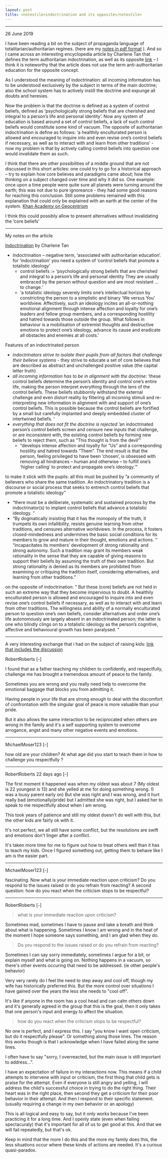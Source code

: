 ```yaml
---
layout: post
title: <notextile>indoctrination and its opposite</notextile>
---
```


----------------

<p class="publish_date">
26 June  2019
</p>


I have been reading a bit on the subject of propaganda language of totalitarian/authoritarian regimes. (here are my [notes in pdf format](https://github.com/MoserMichael/cstuff/files/3323527/total-language.pdf) ). And so I came across an interesting encyclopedia article by Charlene Tan that defines the term authoritarian indoctrination, as well as its opposite [link](https://www.researchgate.net/publication/281224135_Indoctrination)  – I think it is noteworthy that the article does not use the term anti-authoritarian education for the opposite concept.

As I understood the meaning of indoctrination: all incoming information has to be understood exclusively by the subject in terms of the main doctrine; also the school system has to actively instill the doctrine and expunge all doubts and heresies. 

Now the problem is that the doctrine is defined as a system of control beliefs, defined as  ‘psychologically strong beliefs that are cherished and integral to a person’s life and personal identity’. Now any system of education is based around a set of control beliefs, a lack of such control beliefs would constitute some kind of vacuum. The opposite of authoritarian indoctrination is define as follows: ‘a healthily enculturated person is allowed and encouraged to inquire into and even revise one’s control beliefs if necessary, as well as to interact with and learn  from other traditions’ - now my problem is that by actively calling control beliefs into question one would invalidate them as such.

I think that there are other possibilities of a middle ground that are not discussed in this short articles: one could try to go for a historical approach – try to explain how core believes and paradigms came about; how the thinking on a subject changed over time and why it did so. One example: once upon a time people were quite sure all planets were turning around the earth; this was not due to pure ignoreance - they had some good reasons for reaching this conclusion. Still some problems remained with this explanation that could only be explained with an earth at the center of the system. [Khan Academy on Geocentrism](https://www.khanacademy.org/partner-content/nasa/measuringuniverse/spacemath1/a/the-geocentric-universe)

I think this could possibly allow to present alternatives without invalidating the ‘core beliefs’

- - - - - - -

My notes on the article

[Indoctrination](https://www.researchgate.net/publication/281224135_Indoctrination) by Charlene Tan

* Indoctrination – negative term, ‘associated with authoritarian education’. for ‘indoctrination’ you need a system of ‘control beliefs that promote a totalistic ideology’ 
    * control beliefs := ‘psychologically strong beliefs that are cherished and integral to a person’s life and personal identity  They are usually embraced by the person without question and are most resistant … to change.’
    * ‘a totalistic ideology severely limits one’s intellectual horizon by constricting the person to a simplistic and binary ‘We versus You’ worldview. Affectively, such an ideology incites an all-or-nothing emotional alignment through intense affection and loyalty for one’s leaders and fellow group members, and a corresponding hostility and hatred towards those outside the group.  What follows in behaviour is a mobilisation of extremist thoughts and destructive emotions to protect one’s ideology, advance its cause and eradicate all obstacles and enemies at all costs.’

Features of an indoctrinated person

* _indoctrinators strive to isolate their pupils from all factors that challenge their believe systems_ - they strive to educate a set of core believes that are described as abstract and unchallenged positive value (the capital letter truth)
* _all incoming information has to be in alignment with the doctrine:_ ‘these control beliefs determine the person’s identity and control one’s entire life, making the person interpret everything through the lens of the control beliefs. These beliefs stubbornly withstand the external challenge and even distort reality by filtering all incoming stimuli and re-interpreting new information in alignment with and support of one’s control beliefs. This is possible because the control beliefs are fortified by a small but carefully implanted and deeply embedded cluster of intertwined beliefs. ‘ 
* _everything that does not fit the doctrine is rejected_ ‘an indoctrinated person’s control beliefs screen and censure new inputs that challenge, or are inconsistent with, the existing control beliefs by forming new beliefs to reject them, such as “This thought is from the devil”’
    * “develops intense affection and loyalty for “Us” and a corresponding hostility and hatred towards “Them”. The end result is that the person, feeling privileged to have been ‘chosen’, is obsessed with removing all hindrances – human and otherwise – to fulfill one’s ‘higher calling’ to protect and propagate one’s ideology.’”


to make it stick with the pupils: all this must be pushed by ”a community of believers who share the same tradition. An indoctrinatory tradition is a discourse or social process that seeks to entrench control beliefs that promote a totalistic ideology”
* “there must be a deliberate, systematic and sustained process by the indoctrinator(s) to implant control beliefs that advance a totalistic ideology. “
* “By dogmatically insisting that it has the monopoly of the truth, it trumpets its own infallibility, resists genuine learning from other traditions, and censures alternative worldviews. In the process, it fosters closed-mindedness and undermines the basic social conditions for its members to grow and mature in their thought, emotions and actions. “ “incapacitates its members’ development of strong  rationality and strong autonomy. Such a tradition may grant its members weak  rationality in the sense that they are capable of giving reasons to support their beliefs by assuming the truth of their own tradition. But strong rationality is denied as its  members are prohibited from examining or critiquing the tradition itself, considering alternatives, and learning from other traditions.”


on the opposite of indoctrination:  “ But these (core) beliefs are not held in such an extreme way that they become impervious to doubt. A healthily enculturated person is allowed and encouraged to inquire into and even revise one’s control beliefs if necessary, as well as to interact with and learn  from other traditions. The willingness and ability of a normally enculturated person to  question one’s own beliefs, consider alternatives and order one’s life autonomously  are largely absent in an indoctrinated person; the latter is one who blindly clings on to  a totalistic ideology as the person’s cognitive, affective and behavioural growth has been paralysed. “

--------------------

A very interesting exchange that i had on the subject of raising kids: [link that includes the discussion](https://news.ycombinator.com/item?id=22145203)


RobertRoberts [-]

I found that as a father teaching my children to confidently, and respectfully, challenge me has brought a tremendous amount of peace to the family.

Sometimes you are wrong and you really need help to overcome the emotional baggage that blocks you from admitting it.

Having people in your life that are strong enough to deal with the discomfort of confrontation with the singular goal of peace is more valuable than your pride.

But it also allows the same interaction to be reciprocated when others are wrong in the family and it's a self supporting system to overcome arrogance, angst and many other negative events and emotions. 

- - - -

MichaelMoser123 [-]

how old are your children? At what age did you start to teach them in how to challenge you respectfully ?

- - - -

	
RobertRoberts 22 days ago [-]

The first moment it happened was when my oldest was about 7 (My oldest is 22 youngest is 13) and she yelled at me for doing something wrong. (I was a lousy parent early on) But she was right and I was wrong, and it hurt really bad (emotionally/pride) but I admitted she was right, but I asked her to speak to me respectfully about when I am wrong.

This took years of patience and still my oldest doesn't do well with this, but the other kids are fairly ok with it.

It's not perfect, we all still have some conflict, but the resolutions are swift and emotions don't linger after a conflict.

It's taken more time for me to figure out how to treat others well than it has to teach my kids. Once I figured something out, getting them to behave like I am is the easier part. 

- - - -
	
MichaelMoser123 [-]

fascinating. Now what is your immediate reaction upon criticism? Do you respond to the issues raised or do you refrain from reacting? A second question: how do you react when the criticism stops to be respectful?

- - - - -

RobertRoberts [-]

> what is your immediate reaction upon criticism?

Sometimes mad, sometimes I have to pause and take a breath and think about what is happening. Sometimes I know I am wrong and in the heat of the moment I hope someone says something, and I am glad when they do.

> Do you respond to the issues raised or do you refrain from reacting?

Sometimes I can say sorry immediately, sometimes I argue for a bit, or explain myself and what is going on. Nothing happens in a vacuum, so there's other events occuring that need to be addressed. (ie other people's behavior)

Very very rarely do I feel the need to step away and cool off, though my wife has historically preferred this. But the more control over situations I have gained over the years the less she needs to "cool off".

It's like if anyone in the room has a cool head and can calm others down and it's generally agreed in the group that this is the goal, then it only takes that one person's input and energy to affect the situation.

> how do you react when the criticism stops to be respectful?

No one is perfect, and I express this. I say "you know I want open criticism, but do it respectfully please". Or something along those lines. The reason this works though is that I acknowledge when I have failed along the same lines.

I often have to say "sorry, I overreacted, but the main issue is still important to address...".

I have an expectation of failure in my interactions now. This means if a child attempts to intervene with input or criticism, the first thing that child gets is praise for the attempt. Even if everyone is still angry and yelling, I will address the child's successful choice in trying to do the right thing. Their heart was in the right place, then second they get a criticism for their poor behavior in their attempt. And then I respond to their specific statement. (usually requiring a change in my own behavior or an apology)

This is all logical and easy to say, but it only works because I've been practicing it for a long time. And I openly state (even when failing spectacuraly) that it's important for all of us to get good at this. And that we will fail repeatedly, but that's ok.

Keep in mind that the more I do this and the more my family does this, the less situations occur where these kinds of actions are needed. It's a curious quasi-paradox. 

